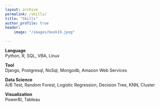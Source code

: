 ```yaml
---   
layout: archive
permalink: /skills/
title: "Skills"
author_profile: true
header:
    image: "/images/book19.jpeg"
      
---
```


**Language**  
    Python, R, SQL, VBA, Linux 
   
**Tool**  
    Django, Postgresql, NoSql, Mongodb, Amazon Web Services
   
**Data Science**  
    A/B Test, Random Forest, Logistic Regression, Decision Tree, KNN, Cluster
   
**Visualization**  
    PowerBI, Tableau


